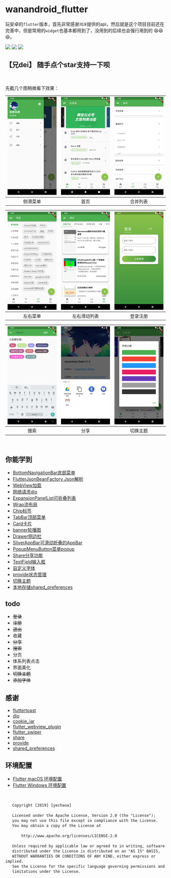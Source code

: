 # wanandroid_flutter

玩安卓的`flutter`版本，首先非常感谢`鸿洋`提供的api，然后就是这个项目目前还在完善中，但是常用的`widget`也基本都用到了，没用到的后续也会强行用到的 :satisfied::satisfied::satisfied:。

![](https://img.shields.io/badge/language-dart-orange.svg)
![](https://img.shields.io/hexpm/l/plug.svg)
![](https://img.shields.io/badge/CSDN-yechaoa-green.svg)

## 【兄dei】  随手点个star支持一下呗

<br>

先截几个图稍微看下效果：

| <img src="/screenshot/1.png" width="285"/> | <img src="/screenshot/2.png" width="285"/> | <img src="/screenshot/3.png" width="285"/> |
| :--: | :--: | :--: |
| 侧滑菜单 | 首页 | 合并列表 |

| <img src="/screenshot/4.png" width="285"/> | <img src="/screenshot/5.png" width="285"/> | <img src="/screenshot/6.png" width="285"/> |
| :--: | :--: | :--: |
| 左右菜单 | 左右滑动列表 | 登录注册 |

| <img src="/screenshot/7.png" width="285"/> | <img src="/screenshot/8.png" width="285"/> | <img src="/screenshot/9.png" width="285"/> |
| :--: | :--: | :--: |
| 搜索 | 分享 | 切换主题 |


<br>

## 你能学到
* [BottomNavigationBar底部菜单](https://blog.csdn.net/yechaoa/article/details/89880284)
* [FlutterJsonBeanFactory Json解析](https://blog.csdn.net/yechaoa/article/details/90035254)
* [WebView加载](https://blog.csdn.net/yechaoa/article/details/90175271)
* [网络请求dio](https://blog.csdn.net/yechaoa/article/details/90234708)
* [ExpansionPanelList可折叠列表](https://blog.csdn.net/yechaoa/article/details/90376584)
* [Wrap流布局](https://blog.csdn.net/yechaoa/article/details/90403760)
* [Chip标签](https://blog.csdn.net/yechaoa/article/details/90405997)
* [TabBar顶部菜单](https://blog.csdn.net/yechaoa/article/details/90482127)
* [Card卡片](https://blog.csdn.net/yechaoa/article/details/90483097)
* [banner轮播图](https://blog.csdn.net/yechaoa/article/details/90643476)
* [Drawer侧边栏](https://blog.csdn.net/yechaoa/article/details/90607772)
* [SliverAppBar可滑动折叠的AppBar](https://blog.csdn.net/yechaoa/article/details/90701321)
* [PopupMenuButton菜单popup](https://blog.csdn.net/yechaoa/article/details/90704165)
* [Share分享功能](https://blog.csdn.net/yechaoa/article/details/93980749)
* [TextField输入框](https://blog.csdn.net/yechaoa/article/details/90906689)
* [自定义字体](https://blog.csdn.net/yechaoa/article/details/90906689)
* [provide状态管理](https://blog.csdn.net/yechaoa/article/details/97790854)
* [切换主题](https://blog.csdn.net/yechaoa/article/details/97918930)
* [本地存储shared_preferences](https://blog.csdn.net/yechaoa/article/details/97939357)

## todo

- ~~登录~~
- ~~注册~~
- ~~退出~~
- 收藏
- ~~分享~~
- ~~搜索~~
- 分页
- 体系列表点击
- 界面美化
- ~~切换主题~~
- ~~添加字体~~


## 感谢
* [fluttertoast](https://github.com/PonnamKarthik/FlutterToast)
* [dio](https://github.com/flutterchina/dio)
* [cookie_jar](https://github.com/flutterchina/cookie_jar)
* [flutter_webview_plugin](https://pub.dev/packages/flutter_webview_plugin#-readme-tab)
* [flutter_swiper](https://github.com/best-flutter/flutter_swiper)
* [share](https://github.com/flutter/plugins/tree/master/packages/share)
* [provide](https://github.com/google/flutter-provide)
* [shared_preferences](https://github.com/flutter/plugins/tree/master/packages/shared_preferences)

## 环境配置
* [Flutter macOS 环境配置](https://blog.csdn.net/yechaoa/article/details/95389931)
* [Flutter Windows 环境配置](https://blog.csdn.net/yechaoa/article/details/89150852)


<br>



```
   Copyright [2019] [yechaoa]

   Licensed under the Apache License, Version 2.0 (the "License");
   you may not use this file except in compliance with the License.
   You may obtain a copy of the License at

       http://www.apache.org/licenses/LICENSE-2.0

   Unless required by applicable law or agreed to in writing, software
   distributed under the License is distributed on an "AS IS" BASIS,
   WITHOUT WARRANTIES OR CONDITIONS OF ANY KIND, either express or implied.
   See the License for the specific language governing permissions and
   limitations under the License.
```
